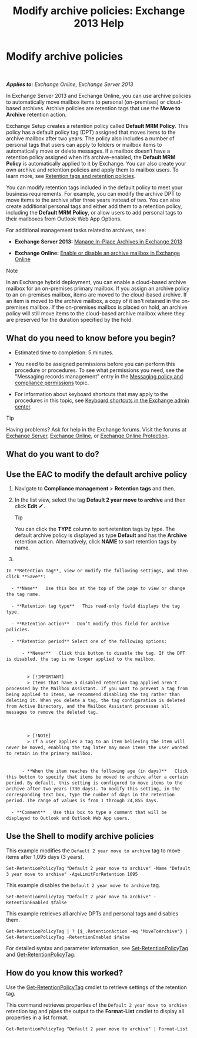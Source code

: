 ﻿---
title: 'Modify archive policies: Exchange 2013 Help'
TOCTitle: Modify archive policies
ms:assetid: 1e3002c2-801a-43ea-ae00-52ab34d76b9c
ms:mtpsurl: https://technet.microsoft.com/en-us/library/Hh529919(v=EXCHG.150)
ms:contentKeyID: 49319903
ms.date: 12/10/2017
mtps_version: v=EXCHG.150
---

# Modify archive policies

 

_**Applies to:** Exchange Online, Exchange Server 2013_


In Exchange Server 2013 and Exchange Online, you can use archive policies to automatically move mailbox items to personal (on-premises) or cloud-based archives. Archive policies are retention tags that use the **Move to Archive** retention action.

Exchange Setup creates a retention policy called **Default MRM Policy**. This policy has a default policy tag (DPT) assigned that moves items to the archive mailbox after two years. The policy also includes a number of personal tags that users can apply to folders or mailbox items to automatically move or delete messages. If a mailbox doesn’t have a retention policy assigned when it’s archive-enabled, the **Default MRM Policy** is automatically applied to it by Exchange. You can also create your own archive and retention policies and apply them to mailbox users. To learn more, see [Retention tags and retention policies](retention-tags-and-retention-policies-exchange-2013-help.md).

You can modify retention tags included in the default policy to meet your business requirements. For example, you can modify the archive DPT to move items to the archive after three years instead of two. You can also create additional personal tags and either add them to a retention policy, including the **Default MRM Policy**, or allow users to add personal tags to their mailboxes from Outlook Web App Options.

For additional management tasks related to archives, see:

  - **Exchange Server 2013:** [Manage In-Place Archives in Exchange 2013](manage-in-place-archives-in-exchange-2013-exchange-2013-help.md)

  - **Exchange Online:** [Enable or disable an archive mailbox in Exchange Online](https://technet.microsoft.com/en-us/library/jj984357\(v=exchg.150\))


> [!NOTE]
> In an Exchange hybrid deployment, you can enable a cloud-based archive mailbox for an on-premises primary mailbox. If you assign an archive policy to an on-premises mailbox, items are moved to the cloud-based archive. If an item is moved to the archive mailbox, a copy of it isn't retained in the on-premises mailbox. If the on-premises mailbox is placed on hold, an archive policy will still move items to the cloud-based archive mailbox where they are preserved for the duration specified by the hold.



## What do you need to know before you begin?

  - Estimated time to completion: 5 minutes.

  - You need to be assigned permissions before you can perform this procedure or procedures. To see what permissions you need, see the "Messaging records management" entry in the [Messaging policy and compliance permissions](messaging-policy-and-compliance-permissions-exchange-2013-help.md) topic.

  - For information about keyboard shortcuts that may apply to the procedures in this topic, see [Keyboard shortcuts in the Exchange admin center](keyboard-shortcuts-in-the-exchange-admin-center-exchange-online-protection-help.md).


> [!TIP]
> Having problems? Ask for help in the Exchange forums. Visit the forums at <A href="https://go.microsoft.com/fwlink/p/?linkid=60612">Exchange Server</A>, <A href="https://go.microsoft.com/fwlink/p/?linkid=267542">Exchange Online</A>, or <A href="https://go.microsoft.com/fwlink/p/?linkid=285351">Exchange Online Protection</A>.



## What do you want to do?

## Use the EAC to modify the default archive policy

1.  Navigate to **Compliance management** \> **Retention tags** and then.

2.  In the list view, select the tag **Default 2 year move to archive** and then click **Edit** ![Edit icon](images/JJ218640.6f53ccb2-1f13-4c02-bea0-30690e6ea71d(EXCHG.150).gif "Edit icon").
    

    > [!TIP]
    > You can click the <STRONG>TYPE</STRONG> column to sort retention tags by type. The default archive policy is displayed as type <STRONG>Default</STRONG> and has the <STRONG>Archive</STRONG> retention action. Alternatively, click <STRONG>NAME</STRONG> to sort retention tags by name.



3.  
    
    In **Retention Tag**, view or modify the following settings, and then click **Save**:
    
      - **Name**   Use this box at the top of the page to view or change the tag name.
    
      - **Retention tag type**   This read-only field displays the tag type.
    
      - **Retention action**   Don’t modify this field for archive policies.
    
      - **Retention period** Select one of the following options:
        
          - **Never**   Click this button to disable the tag. If the DPT is disabled, the tag is no longer applied to the mailbox.
            

            > [!IMPORTANT]
            > Items that have a disabled retention tag applied aren't processed by the Mailbox Assistant. If you want to prevent a tag from being applied to items, we recommend disabling the tag rather than deleting it. When you delete a tag, the tag configuration is deleted from Active Directory, and the Mailbox Assistant processes all messages to remove the deleted tag.

            

            > [!NOTE]
            > If a user applies a tag to an item believing the item will never be moved, enabling the tag later may move items the user wanted to retain in the primary mailbox.

        
          - **When the item reaches the following age (in days)**   Click this button to specify that items be moved to archive after a certain period. By default, this setting is configured to move items to the archive after two years (730 days). To modify this setting, in the corresponding text box, type the number of days in the retention period. The range of values is from 1 through 24,855 days.
    
      - **Comment**   Use this box to type a comment that will be displayed to Outlook and Outlook Web App users.

## Use the Shell to modify archive policies

This example modifies the `Default 2 year move to archive` tag to move items after 1,095 days (3 years).

    Set-RetentionPolicyTag "Default 2 year move to archive" -Name "Default 3 year move to archive" -AgeLimitForRetention 1095

This example disables the `Default 2 year move to archive` tag.

    Set-RetentionPolicyTag "Default 2 year move to archive" -RetentionEnabled $false

This example retrieves all archive DPTs and personal tags and disables them.

    Get-RetentionPolicyTag | ? {$_.RetentionAction -eq "MoveToArchive"} | Set-RetentionPolicyTag -RetentionEnabled $false

For detailed syntax and parameter information, see [Set-RetentionPolicyTag](https://technet.microsoft.com/en-us/library/dd298042\(v=exchg.150\)) and [Get-RetentionPolicyTag](https://technet.microsoft.com/en-us/library/dd298009\(v=exchg.150\)).

## How do you know this worked?

Use the [Get-RetentionPolicyTag](https://technet.microsoft.com/en-us/library/dd298009\(v=exchg.150\)) cmdlet to retrieve settings of the retention tag.

This command retrieves properties of the `Default 2 year move to archive` retention tag and pipes the output to the **Format-List** cmdlet to display all properties in a list format.

    Get-RetentionPolicyTag "Default 2 year move to archive" | Format-List

